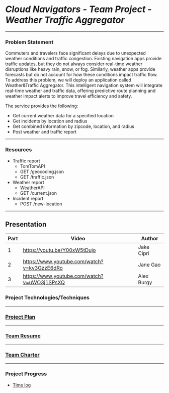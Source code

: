 # *Cloud Navigators - Team Project - Weather Traffic Aggregator*

---

### Problem Statement

Commuters and travelers face significant delays due to unexpected weather conditions and traffic congestion. Existing navigation apps provide traffic updates, but they do not always consider real-time weather disruptions like heavy rain, snow, or fog. Similarly, weather apps provide forecasts but do not account for how these conditions impact traffic flow. To address this problem, we will deploy an application called Weather&Traffic Aggregator. This intelligent navigation system will integrate real-time weather and traffic data, offering predictive route planning and weather impact alerts to improve travel efficiency and safety.

The service provides the following:
* Get current weather data for a specified location
* Get incidents by location and radius
* Get combined information by zipcode, location, and radius
* Post weather and traffic report

---

### Resources

* Traffic report
    * TomTomAPI
    * GET /geocoding.json
    * GET /traffic.json
* Weather report
    * WeatherAPI
    * GET /current.json
* Incident report
    * POST /new-location

---

## Presentation

| Part | Video                                       | Author     |
|------|---------------------------------------------|------------|
| 1    | https://youtu.be/Y00xW5tDujo                | Jake Cipri |
| 2    | https://www.youtube.com/watch?v=kv3GzzE6dRo | Jane Gao   |
| 3    | https://www.youtube.com/watch?v=uWO3j1SPsXQ | Alex Burgy |

### Project Technologies/Techniques

---

### [Project Plan](projectPlan.md)

---

### [Team Resume](TeamResume.md)

---

### [Team Charter](TeamCharter.md)

---

### Project Progress

- [Time log](TimeLog.md)
